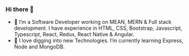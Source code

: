 ### Hi there 👋

- 🔭 I’m a Software Developer working on MEAN, MERN & Full stack development. I have experience in HTML, CSS, Bootstrap, Javascript, Typescript, React, Redux, React Native & Angular.
- 🌱 I love digging into new Technologies. I’m currently learning Express, Node and MongoDB. 




<!--
**Shweta7157/Shweta7157** is a ✨ _special_ ✨ repository because its `README.md` (this file) appears on your GitHub profile.

Here are some ideas to get you started:

- 🔭 I’m currently working on ...
- 🌱 I’m currently learning ...
- 👯 I’m looking to collaborate on ...
- 🤔 I’m looking for help with ...
- 💬 Ask me about ...
- 📫 How to reach me: ...
- 😄 Pronouns: ...
- ⚡ Fun fact: ...
-->
